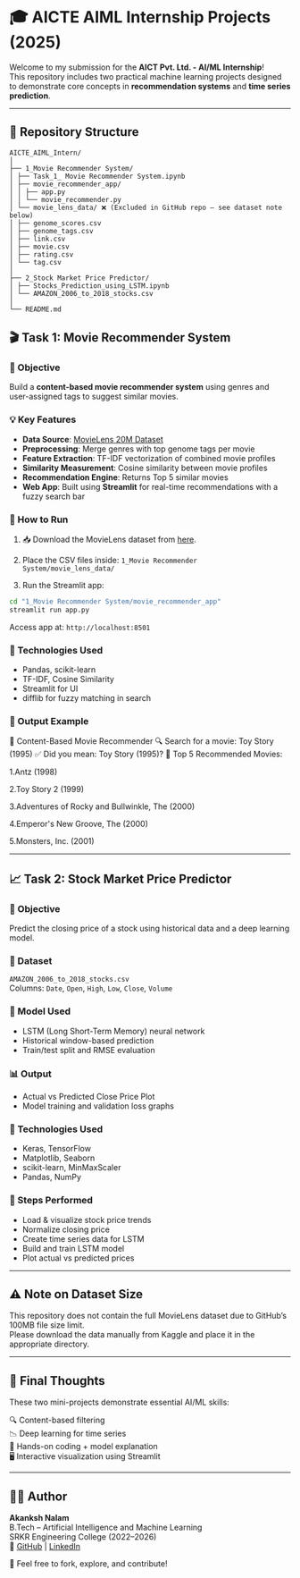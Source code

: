 
# 🎓 AICTE AIML Internship Projects (2025)

Welcome to my submission for the **AICT Pvt. Ltd. - AI/ML Internship**!  
This repository includes two practical machine learning projects designed to demonstrate core concepts in **recommendation systems** and **time series prediction**.

---

## 📁 Repository Structure
```
AICTE_AIML_Intern/
│
├── 1_Movie Recommender System/
│ ├── Task_1_ Movie Recommender System.ipynb
│ ├── movie_recommender_app/
│ │ ├── app.py
│ │ └── movie_recommender.py
│ └── movie_lens_data/ ❌ (Excluded in GitHub repo – see dataset note below)
│ ├── genome_scores.csv
│ ├── genome_tags.csv
│ ├── link.csv
│ ├── movie.csv
│ ├── rating.csv
│ └── tag.csv
│
├── 2_Stock Market Price Predictor/
│ ├── Stocks_Prediction_using_LSTM.ipynb
│ └── AMAZON_2006_to_2018_stocks.csv
│
└── README.md
```
## 🎬 Task 1: Movie Recommender System

### 📌 Objective
Build a **content-based movie recommender system** using genres and user-assigned tags to suggest similar movies.

### 💡 Key Features
- **Data Source**: [MovieLens 20M Dataset](https://www.kaggle.com/datasets/grouplens/movielens-20m-dataset)
- **Preprocessing**: Merge genres with top genome tags per movie
- **Feature Extraction**: TF-IDF vectorization of combined movie profiles
- **Similarity Measurement**: Cosine similarity between movie profiles
- **Recommendation Engine**: Returns Top 5 similar movies
- **Web App**: Built using **Streamlit** for real-time recommendations with a fuzzy search bar

### 🧪 How to Run
1. 📥 Download the MovieLens dataset from [here](https://www.kaggle.com/datasets/grouplens/movielens-20m-dataset).
2. Place the CSV files inside:
    `1_Movie Recommender System/movie_lens_data/`

3. Run the Streamlit app:
```bash
cd "1_Movie Recommender System/movie_recommender_app"
streamlit run app.py
```
Access app at: `http://localhost:8501`

### 🧰 Technologies Used
- Pandas, scikit-learn
- TF-IDF, Cosine Similarity
- Streamlit for UI
- difflib for fuzzy matching in search

### 📸 Output Example
🎥 Content-Based Movie Recommender
🔍 Search for a movie: Toy Story (1995)
✅ Did you mean: Toy Story (1995)?
🎯 Top 5 Recommended Movies:

1.Antz (1998)

2.Toy Story 2 (1999)

3.Adventures of Rocky and Bullwinkle, The (2000)

4.Emperor's New Groove, The (2000)

5.Monsters, Inc. (2001)

---

## 📈 Task 2: Stock Market Price Predictor

### 📌 Objective
Predict the closing price of a stock using historical data and a deep learning model.

### 📂 Dataset
`AMAZON_2006_to_2018_stocks.csv`  
Columns: `Date`, `Open`, `High`, `Low`, `Close`, `Volume`

### 🧠 Model Used
- LSTM (Long Short-Term Memory) neural network
- Historical window-based prediction
- Train/test split and RMSE evaluation

### 📊 Output
- Actual vs Predicted Close Price Plot
- Model training and validation loss graphs

### 🧰 Technologies Used
- Keras, TensorFlow
- Matplotlib, Seaborn
- scikit-learn, MinMaxScaler
- Pandas, NumPy

### 🔁 Steps Performed
- Load & visualize stock price trends
- Normalize closing price
- Create time series data for LSTM
- Build and train LSTM model
- Plot actual vs predicted prices

---

## ⚠️ Note on Dataset Size
This repository does not contain the full MovieLens dataset due to GitHub’s 100MB file size limit.  
Please download the data manually from Kaggle and place it in the appropriate directory.

---

## 📌 Final Thoughts
These two mini-projects demonstrate essential AI/ML skills:

🔍 Content-based filtering  
📉 Deep learning for time series  
🧠 Hands-on coding + model explanation  
🖥️ Interactive visualization using Streamlit

---

## 🧑‍💻 Author
**Akanksh Nalam**  
B.Tech – Artificial Intelligence and Machine Learning  
SRKR Engineering College (2022–2026)  
🔗 [GitHub](https://github.com/akankshnalam02) | [LinkedIn](https://www.linkedin.com/akankshnalam)

📌 Feel free to fork, explore, and contribute!
